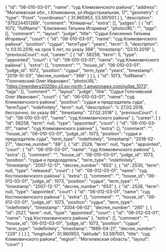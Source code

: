{
    "id": "06-010-03-01",
    "name": "суд Климовичского района",
    "address": "Могилевская обл., г.Климовичи, ул.Индустриальная, 17",
    "geometry": {
        "type": "Point",
        "coordinates": [
            31.960953,
            53.597001
        ]
    },
    "description": "375224451268",
    "comment": "Клімавічы",
    "extra": [],
    "judges": [
        {
            "id": 1072,
            "fullName": "Елисеенко Татьяна Игоревна",
            "photoURL": "",
            "tags": [],
            "comment": "",
            "layout": "judge",
            "title": "Судья Елисеенко Татьяна Игоревна",
            "court": {
                "id": "06-010-03-01",
                "name": "суд Климовичского района",
                "position": "судья",
                "termType": "years",
                "term": 5,
                "description": "c 03.10.2019, на срок 5 лет, по указу 366",
                "timestamp": "03.10.2019"
            },
            "previousCourt": null,
            "career": [
                {
                    "id": 58259,
                    "term": 5,
                    "type": "appointed",
                    "court": {
                        "id": "06-010-03-01",
                        "name": "суд Климовичского района"
                    },
                    "extra": [],
                    "comment": "",
                    "house_id": "06-010-03-01",
                    "judge_id": 1072,
                    "position": "судья",
                    "term_type": "years",
                    "timestamp": "2019-10-03",
                    "decree_number": "366"
                }
            ]
        },
        {
            "id": 1073,
            "fullName": "Голочевский Олег Иванович",
            "photoURL": "https://members2020by.s3.eu-north-1.amazonaws.com/judge_1073",
            "tags": [],
            "comment": "",
            "layout": "judge",
            "title": "Судья Голочевский Олег Иванович",
            "court": {
                "id": "06-010-03-01",
                "name": "суд Климовичского района",
                "position": "судья и председатель суда",
                "termType": "indefinitely",
                "term": null,
                "description": "c 27.02.2018, бессрочно, по указу 88",
                "timestamp": "27.02.2018"
            },
            "previousCourt": {
                "id": "06-010-03-01",
                "name": "суд Климовичского района"
            },
            "career": [
                {
                    "id": 58258,
                    "term": null,
                    "type": "appointed",
                    "court": {
                        "id": "06-010-03-01",
                        "name": "суд Климовичского района"
                    },
                    "extra": [],
                    "comment": "",
                    "house_id": "06-010-03-01",
                    "judge_id": 1073,
                    "position": "судья и председатель суда",
                    "term_type": "indefinitely",
                    "timestamp": "2018-02-27",
                    "decree_number": "88"
                },
                {
                    "id": 2529,
                    "term": null,
                    "type": "appointed",
                    "court": {
                        "id": "06-010-03-01",
                        "name": "суд Климовичского района"
                    },
                    "extra": [],
                    "comment": "",
                    "house_id": "06-010-03-01",
                    "judge_id": 1073,
                    "position": "судья и председатель",
                    "term_type": "indefinitely",
                    "timestamp": "2007-12-17",
                    "decree_number": "653"
                },
                {
                    "id": 2530,
                    "term": null,
                    "type": "released",
                    "court": {
                        "id": "06-012-03-01",
                        "name": "суд Костюковичского района"
                    },
                    "extra": [],
                    "comment": "",
                    "house_id": "06-012-03-01",
                    "judge_id": 1073,
                    "position": "судья",
                    "term_type": "",
                    "timestamp": "2007-12-17",
                    "decree_number": "653"
                },
                {
                    "id": 2528,
                    "term": null,
                    "type": "appointed",
                    "court": {
                        "id": "06-012-03-01",
                        "name": "суд Костюковичского района"
                    },
                    "extra": [],
                    "comment": "",
                    "house_id": "06-012-03-01",
                    "judge_id": 1073,
                    "position": "судья",
                    "term_type": "indefinitely",
                    "timestamp": "2004-06-02",
                    "decree_number": "265"
                },
                {
                    "id": 2527,
                    "term": null,
                    "type": "appointed",
                    "court": {
                        "id": "06-012-03-01",
                        "name": "суд Костюковичского района"
                    },
                    "extra": [],
                    "comment": "",
                    "house_id": "06-012-03-01",
                    "judge_id": 1073,
                    "position": "судья",
                    "term_type": "indefinitely",
                    "timestamp": "1999-04-21",
                    "decree_number": "229"
                }
            ]
        }
    ],
    "longitude": 31.960953,
    "latitude": 53.597001,
    "title": "суд Климовичского района",
    "region": "Могилевская область",
    "layout": "court"
}